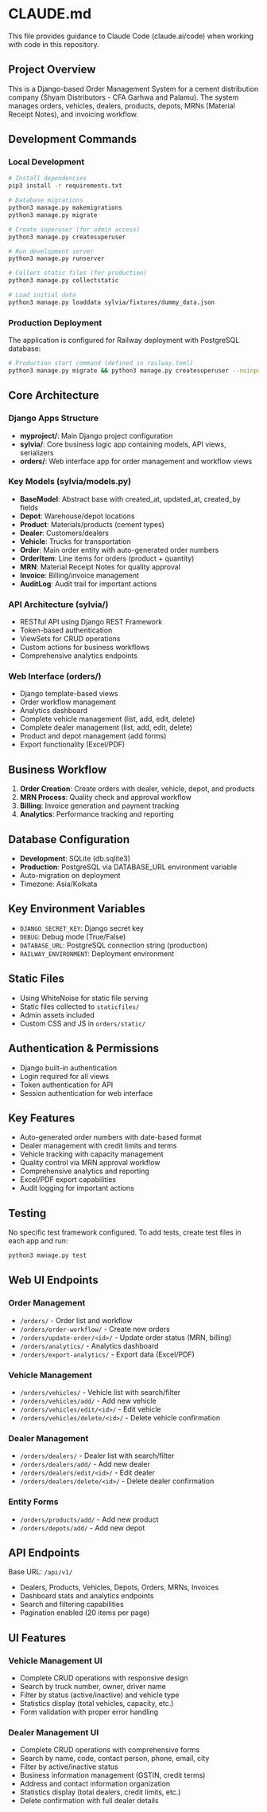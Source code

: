 # CLAUDE.md

This file provides guidance to Claude Code (claude.ai/code) when working with code in this repository.

## Project Overview

This is a Django-based Order Management System for a cement distribution company (Shyam Distributors - CFA Garhwa and Palamu). The system manages orders, vehicles, dealers, products, depots, MRNs (Material Receipt Notes), and invoicing workflow.

## Development Commands

### Local Development
```bash
# Install dependencies
pip3 install -r requirements.txt

# Database migrations
python3 manage.py makemigrations
python3 manage.py migrate

# Create superuser (for admin access)
python3 manage.py createsuperuser

# Run development server
python3 manage.py runserver

# Collect static files (for production)
python3 manage.py collectstatic

# Load initial data
python3 manage.py loaddata sylvia/fixtures/dummy_data.json
```

### Production Deployment
The application is configured for Railway deployment with PostgreSQL database:
```bash
# Production start command (defined in railway.toml)
python3 manage.py migrate && python3 manage.py createsuperuser --noinput && python3 manage.py collectstatic --noinput && gunicorn myproject.wsgi
```

## Core Architecture

### Django Apps Structure
- **myproject/**: Main Django project configuration
- **sylvia/**: Core business logic app containing models, API views, serializers
- **orders/**: Web interface app for order management and workflow views

### Key Models (sylvia/models.py)
- **BaseModel**: Abstract base with created_at, updated_at, created_by fields
- **Depot**: Warehouse/depot locations
- **Product**: Materials/products (cement types)
- **Dealer**: Customers/dealers
- **Vehicle**: Trucks for transportation
- **Order**: Main order entity with auto-generated order numbers
- **OrderItem**: Line items for orders (product + quantity)
- **MRN**: Material Receipt Notes for quality approval
- **Invoice**: Billing/invoice management
- **AuditLog**: Audit trail for important actions

### API Architecture (sylvia/)
- RESTful API using Django REST Framework
- Token-based authentication
- ViewSets for CRUD operations
- Custom actions for business workflows
- Comprehensive analytics endpoints

### Web Interface (orders/)
- Django template-based views
- Order workflow management
- Analytics dashboard
- Complete vehicle management (list, add, edit, delete)
- Complete dealer management (list, add, edit, delete) 
- Product and depot management (add forms)
- Export functionality (Excel/PDF)

## Business Workflow

1. **Order Creation**: Create orders with dealer, vehicle, depot, and products
2. **MRN Process**: Quality check and approval workflow
3. **Billing**: Invoice generation and payment tracking
4. **Analytics**: Performance tracking and reporting

## Database Configuration

- **Development**: SQLite (db.sqlite3)
- **Production**: PostgreSQL via DATABASE_URL environment variable
- Auto-migration on deployment
- Timezone: Asia/Kolkata

## Key Environment Variables

- `DJANGO_SECRET_KEY`: Django secret key
- `DEBUG`: Debug mode (True/False)
- `DATABASE_URL`: PostgreSQL connection string (production)
- `RAILWAY_ENVIRONMENT`: Deployment environment

## Static Files

- Using WhiteNoise for static file serving
- Static files collected to `staticfiles/`
- Admin assets included
- Custom CSS and JS in `orders/static/`

## Authentication & Permissions

- Django built-in authentication
- Login required for all views
- Token authentication for API
- Session authentication for web interface

## Key Features

- Auto-generated order numbers with date-based format
- Dealer management with credit limits and terms
- Vehicle tracking with capacity management
- Quality control via MRN approval workflow
- Comprehensive analytics and reporting
- Excel/PDF export capabilities
- Audit logging for important actions

## Testing

No specific test framework configured. To add tests, create test files in each app and run:
```bash
python3 manage.py test
```

## Web UI Endpoints

### Order Management
- `/orders/` - Order list and workflow
- `/orders/order-workflow/` - Create new orders
- `/orders/update-order/<id>/` - Update order status (MRN, billing)
- `/orders/analytics/` - Analytics dashboard
- `/orders/export-analytics/` - Export data (Excel/PDF)

### Vehicle Management  
- `/orders/vehicles/` - Vehicle list with search/filter
- `/orders/vehicles/add/` - Add new vehicle
- `/orders/vehicles/edit/<id>/` - Edit vehicle
- `/orders/vehicles/delete/<id>/` - Delete vehicle confirmation

### Dealer Management
- `/orders/dealers/` - Dealer list with search/filter  
- `/orders/dealers/add/` - Add new dealer
- `/orders/dealers/edit/<id>/` - Edit dealer
- `/orders/dealers/delete/<id>/` - Delete dealer confirmation

### Entity Forms
- `/orders/products/add/` - Add new product
- `/orders/depots/add/` - Add new depot

## API Endpoints

Base URL: `/api/v1/`
- Dealers, Products, Vehicles, Depots, Orders, MRNs, Invoices
- Dashboard stats and analytics endpoints
- Search and filtering capabilities
- Pagination enabled (20 items per page)

## UI Features

### Vehicle Management UI
- Complete CRUD operations with responsive design
- Search by truck number, owner, driver name
- Filter by status (active/inactive) and vehicle type
- Statistics display (total vehicles, capacity, etc.)
- Form validation with proper error handling

### Dealer Management UI  
- Complete CRUD operations with comprehensive forms
- Search by name, code, contact person, phone, email, city
- Filter by active/inactive status
- Business information management (GSTIN, credit terms)
- Address and contact information organization
- Statistics display (total dealers, credit limits, etc.)
- Delete confirmation with full dealer details